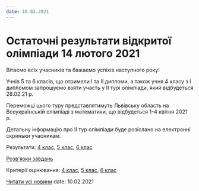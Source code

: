 ```yaml
---
date: 10.02.2021
---
```

# Остаточні результати відкритої олімпіади 14 лютого 2021

Вітаємо всіх учасників та бажаємо успіхів наступного року!

Учнів 5 та 6 класів, що отримали I та II дипломи, а також учня 4 класу з І дипломом запрошуємо взяти участь у II турі олімпіади, який відбудеться 28.02.21 р.

Переможці цього туру представлятимуть Львівську область на Всеукраїнській олімпіаді з математики, що відбудеться 1-4 квітня 2021 р.

Детальну інформацію про II тур олімпіади буде розіслано на електронні скриньки учасникам.

Результати: [4 клас](/images/blog/остаточні-результати-відкритої-олімпіади-14-лютого-2021/4-клас.jpg), [5 клас](/images/blog/остаточні-результати-відкритої-олімпіади-14-лютого-2021/5-клас.jpg), [6 клас](/images/blog/остаточні-результати-відкритої-олімпіади-14-лютого-2021/6-клас.jpg)

[Розв'язки завдань](/files/blog/остаточні-результати-відкритої-олімпіади-14-лютого-2021/розвязки_4-6-клас.pdf)

Критерії оцінювання: [4 клас](/files/blog/остаточні-результати-відкритої-олімпіади-14-лютого-2021/критерії-4-клас.pdf), [5 клас](/files/blog/остаточні-результати-відкритої-олімпіади-14-лютого-2021/критерії-5-клас.pdf), [6 клас](/files/blog/остаточні-результати-відкритої-олімпіади-14-лютого-2021/критерії-6-клас.pdf)

[Читати усі новини](/news)
date: 10.02.2021
